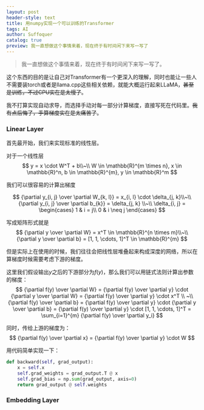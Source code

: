 ```yaml
---
layout: post
header-style: text
title: 用numpy实现一个可以训练的Transformer
tags: AI
author: Suffoquer
catalog: true
preview: 我一直想做这个事情来着，现在终于有时间闲下来写一写了
---
```


> 我一直想做这个事情来着，现在终于有时间闲下来写一写了。

这个东西的目的是让自己对Transformer有一个更深入的理解，同时也能让一些人不需要装torch或者是llama.cpp这些相关依赖，就能大概运行起来LLaMA，<s>甚至是训练，不过CPU实在是太慢了</s>。

我不打算实现自动求导，而选择手动对每一部分计算梯度，直接写死在代码里。<s>我有点后悔了，手算梯度实在是太痛苦了</s>。

### Linear Layer

首先最开始，我们来实现标准的线性层。

对于一个线性层
$$
y = x \cdot W^T + b\\~\\
W \in \mathbb{R}^{m \times n}, x \in \mathbb{R}^n, b \in \mathbb{R}^{m}, y \in \mathbb{R}^m
$$

我们可以很容易的计算出梯度

$$
{\partial y_{i, j} \over \partial W_{k, l}} = x_{i, l} \cdot \delta_{j, k}\\~\\
{\partial y_{i, j} \over \partial b_{k}} = \delta_{j, k} \\~\\
\delta_{i, j} = \begin{cases}
1 & i = j\\
0 & i \neq j
\end{cases}
$$

写成矩阵形式就是
$$
{\partial y \over \partial W} = x^T \in \mathbb{R}^{n \times m}\\~\\
{\partial y \over \partial b} = [1, 1, \cdots, 1]^T \in \mathbb{R}^{m}
$$


但是实际上在使用的时候，我们往往会把线性层堆叠起来构成深度的网络，所以在算梯度时候需要考虑下游的梯度。

这里我们假设输出$y$之后的下游部分为$f(y)$，那么我们可以用链式法则计算出参数的梯度：
$$
{\partial f(y) \over \partial W} = {\partial f(y) \over \partial y} \cdot {\partial y \over \partial W} = {\partial f(y) \over \partial y} \cdot x^T \\
~\\
{\partial f(y) \over \partial b} = {\partial f(y) \over \partial y} \cdot {\partial y \over \partial b} = {\partial f(y) \over \partial y} \cdot [1, 1, \cdots, 1]^T = \sum_{i=1}^{m} {\partial f(y) \over \partial y_i}
$$

同时，传给上游的梯度为：
$$
{\partial f(y) \over \partial x} = {\partial f(y) \over \partial y} \cdot W
$$

用代码简单实现一下：
```python
def backward(self, grad_output):
    x = self.x
    self.grad_weights = grad_output.T @ x
    self.grad_bias = np.sum(grad_output, axis=0)
    return grad_output @ self.weights
```

### Embedding Layer



